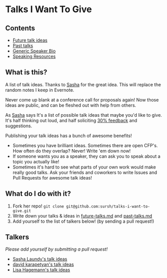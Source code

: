 # Talks I Want To Give

## Contents

- [Future talk ideas](future-talks.md)
- [Past talks](past-talks.md)
- [Generic Speaker Bio](lhagemann-bio.md)
- [Speaking Resources](speaking-resources.md)

## What is this?

A list of talk ideas. Thanks to [Sasha](https://twitter.com/SashaLaundy) for the great idea. This will replace the random notes I keep in Evernote.

Never come up blank at a conference call for proposals again! Now those ideas are public, and can be fleshed out with help from others.

As [Sasha](https://twitter.com/SashaLaundy) says
	It's a list of possible talk ideas that maybe you'd like to give. It's half thinking out loud, and half soliciting [30% feedback](http://blog.42floors.com/thirty-percent-feedback/) and suggestions. 

Publishing your talk ideas has a bunch of awesome benefits! 

- Sometimes you have brilliant ideas. Sometimes there are open CFP's. How often do they overlap? Never! Write 'em down now!
- If someone wants you as a speaker, they can ask you to speak about a topic you actually like! 
- Sometimes it's hard to see what parts of your own work would make really good talks. Ask your friends and coworkers to write Issues and Pull Requests for awesome talk ideas!

## What do I do with it?

1. Fork her repo! `git clone git@github.com:sursh/talks-i-want-to-give.git` 
2. Write down your talks & ideas in [future-talks.md](future-talks.md) and [past-talks.md](past-talks.md)
2. Add yourself to the list of talkers below! (by sending a pull request!)

## Talkers

_Please add yourself by submitting a pull request!_

- [Sasha Laundy's talk ideas](https://github.com/sursh/sasha-talks-i-want-to-give/blob/master/future-talks.md)
- [david karapetyan's talk ideas](https://github.com/davidk01/talks-i-want-to-give/blob/master/future-talks.md)
- [Lisa Hagemann's talk ideas](http://github.com/lhagemann/talks-i-want-to-give/master/future-talks.md)
